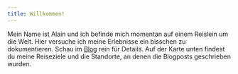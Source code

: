 ```yaml
---
title: Willkommen!
---
```


Mein Name ist Alain und ich befinde mich momentan auf einem Reislein um die Welt. Hier versuche ich meine Erlebnisse
ein bisschen zu dokumentieren. Schau im [Blog](/blog) rein für Details. Auf der Karte unten findest du meine Reiseziele
und die Standorte, an denen die Blogposts geschrieben wurden.
